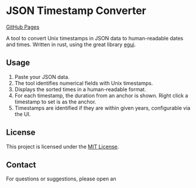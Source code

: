 # JSON Timestamp Converter

[GitHub Pages](https://tomshlomo.github.io/json-unix-time/)

A tool to convert Unix timestamps in JSON data to human-readable dates and times. Written in rust, using the great library [egui](https://github.com/emilk/egui).


## Usage

1. Paste your JSON data.
2. The tool identifies numerical fields with Unix timestamps.
3. Displays the sorted times in a human-readable format.
4. For each timestamp, the duration from an anchor is shown. Right click a timestamp to set is as the anchor.
5. Timestamps are identified if they are within given years, configurable via the UI.

## License

This project is licensed under the [MIT License](LICENSE).

## Contact

For questions or suggestions, please open an